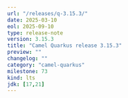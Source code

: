 ```yaml
---
url: "/releases/q-3.15.3/"
date: 2025-03-10
eol: 2025-09-10
type: release-note
version: 3.15.3
title: "Camel Quarkus release 3.15.3"
preview: ""
changelog: ""
category: "camel-quarkus"
milestone: 73
kind: lts
jdk: [17,21]
---
```

